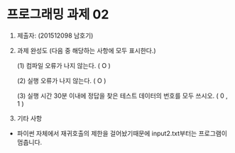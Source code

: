 # 프로그래밍 과제 02

1. 제출자:   (201512098 남호기)

2. 과제 완성도 (다음 중 해당하는 사항에 모두 표시한다.)

	(1) 컴파일 오류가 나지 않는다. ( O )
    
	(2) 실행 오류가 나지 않는다. ( O )
    
	(3) 실행 시간 30분 이내에 정답을 찾은 테스트 데이터의 번호를 모두 쓰시오. (  0 , 1                                                           )
    
3. 기타 사항 
- 파이썬 자체에서 재귀호출의 제한을 걸어놨기때문에 input2.txt부터는 프로그램이 멈춥니다.

